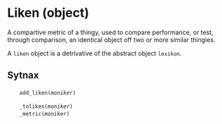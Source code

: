 # Liken (object)
A compartive metric of a thingy, used to compare performance, or test, through comparison, an identical object off two or more similar thingies.

A `liken` object is a detrivative of the abstract object `lexikon`.

## Sytnax
 

&nbsp;&nbsp;&nbsp;&nbsp;&nbsp;&nbsp; `add_liken(`*`moniker`*`)`<br>


&nbsp;&nbsp;&nbsp;&nbsp;&nbsp;&nbsp; `_toliken(`*`moniker`*`)`<br>
&nbsp;&nbsp;&nbsp;&nbsp;&nbsp;&nbsp; `_metric(`*`moniker`*`)`<br>
